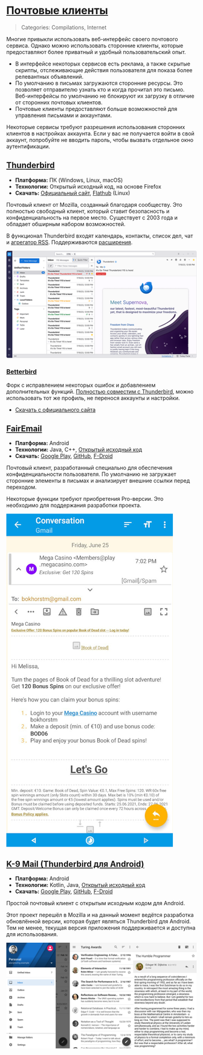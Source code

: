 # [Почтовые клиенты](#email-clients)
> Categories: Compilations, Internet

Многие привыкли использовать веб-интерфейс своего почтового сервиса. Однако
можно использовать сторонние клиенты, которые предоставляют более приватный
и удобный пользовательский опыт.

- В интерфейсе некоторых сервисов есть реклама, а также скрытые скрипты,
отслеживающие действия пользователя для показа более релевантных объявлений.
- По умолчанию в письмах загружаются сторонние ресурсы. Это позволяет
отправителю узнать кто и когда прочитал это письмо. Веб-интерфейсы по умолчанию
не блокируют их загрузку в отличие от сторонних почтовых клиентов.
- Почтовые клиенты предоставляют больше возможностей для управления письмами
и аккаунтами.

Некоторые сервисы требуют разрешения использования сторонних клиентов в
настройках аккаунта. Если у вас не получается войти в свой аккаунт, попробуйте
не вводить пароль, чтобы вызвать отдельное окно аутентификации.

## [Thunderbird](#thunderbird)

- **Платформа:** ПК (Windows, Linux, macOS)
- **Технологии:** Открытый исходный код, на основе Firefox
- **Скачать:** [Официальный сайт](https://www.thunderbird.net),
[Flathub](https://flathub.org/apps/org.mozilla.Thunderbird) (Linux)

Почтовый клиент от Mozilla, созданный благодаря сообществу. Это полностью
свободный клиент, который ставит безопасность и конфиденциальность на первое
место. Существует с 2003 года и обладает обширным набором возможностей.

В функционал Thunderbird входят календарь, контакты, список дел, чат и
[агрегатор RSS](/wiki/rss#thunderbird). Поддерживаются
[расширения](https://addons.thunderbird.net).

![Скриншот Thunderbird](/media/email_thunderbird.png)

### [Betterbird](#betterbird)

Форк с исправлением некоторых ошибок и добавлением дополнительных функций.
[Полностью совместим с
Thunderbird](https://betterbird.eu/support/index.html#switch-tb-bb), можно
использовать тот же профиль, не перенося аккаунты и настройки.

- [Скачать с официального сайта](https://betterbird.eu/downloads/index.php)

## [FairEmail](#fairemail)

- **Платформа:** Android
- **Технологии:** Java, C++,
[Открытый исходный код](https://github.com/M66B/FairEmail)
- **Скачать:**
[Google Play](https://play.google.com/store/apps/details?id=eu.faircode.email),
[GitHub](https://github.com/M66B/FairEmail/releases),
[F-Droid](https://f-droid.org/en/packages/eu.faircode.email)

Почтовый клиент, разработанный специально для обеспечения конфиденциальности
пользователя. По умолчанию не загружает сторонние элементы в письмах и
анализирует внешние ссылки перед переходом.

Некоторые функции требуют приобретения Pro-версии. Это необходимо для
поддержания разработки проекта.

![Скриншот FairEmail](/media/email_fairemail.jpg)

## [K-9 Mail (Thunderbird для Android)](#thunderbird-android)

- **Платформа:** Android
- **Технологии:** Kotlin, Java,
[Открытый исходный код](https://github.com/thunderbird/thunderbird-android)
- **Скачать:**
[Google Play](https://play.google.com/store/apps/details?id=com.fsck.k9),
[GitHub](https://github.com/thunderbird/thunderbird-android/releases),
[F-Droid](https://f-droid.org/repository/browse/?fdid=com.fsck.k9)

Простой почтовый клиент с открытым исходным кодом для Android.

Этот проект перешёл в Mozilla и на данный момент ведётся разработка обновлённой
версии, которая будет являться Thunderbird для Android. Тем не менее, текущая
версия приложения поддерживается и доступна для использования.

![Скриншот K-9 Mail](/media/email_k9mail.jpg)
